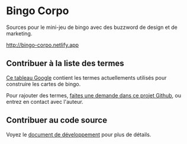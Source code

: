 # Bingo Corpo

Sources pour le mini-jeu de bingo avec des buzzword de design et de marketing.

http://bingo-corpo.netlify.app


## Contribuer à la liste des termes

[Ce tableau Google](https://docs.google.com/spreadsheets/d/1dqE80fhoNQCfVtrC0NTNSjyYPEhbYM8k9XnzYg_ClqQ/edit?usp=sharing) contient les termes actuellements utilisés pour construire les cartes de bingo.

Pour rajouter des termes, [faites une demande dans ce projet Github](https://github.com/jansensan/bingo-corpo/issues), ou entrez en contact avec l'auteur.


## Contribuer au code source

Voyez le [document de développement](development.md) pour plus de détails.
